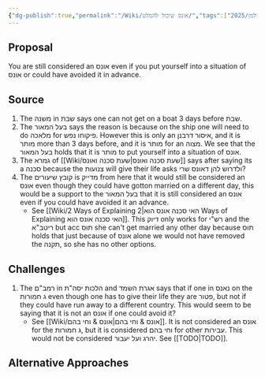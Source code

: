 ```yaml
---
{"dg-publish":true,"permalink":"/Wiki/אונס שיכול להמלט/","tags":["שיעור/ר_שולמן/2025/fall","בבלי/נשים/כתובות/ג","#בבלי/מועד/שבת/יט","רמבם/מדע/יסודי_התורה/ה"]}
---
```


## Proposal

You are still considered an אונס even if you put yourself into a situation of אונס or could have avoided it in advance.
## Source

1. The משנה in שבת says one can not get on a boat 3 days before שבת.
2. The בעל המאור says the reason is because on the ship one will need to do מלאכה for פיקוחו נפש. However this is only an איסור דרבנן, and it is מותר more than 3 days before, and it is מותר for an מצוה. We see that the בעל המאור holds that it is מותר to put yourself into a situation of אונס.
3. The גמרא of [[Wiki/שעת סכנה ואונס\|שעת סכנה ואונס]] says after saying its a סכנה because the צנועות will give their life asks  ולדרוש להן דאונס שרי?
4. The קובץ שיעורים is מדייק from here that it would still be considered an אונס even though they could have gotton married on a different day, this would be a support to the בעל המאור that it is still considered an אונס even if you could have avoided it an advance.
	+ See [[Wiki/2 Ways of Explaining האי סכנה אונס הוא\|2 Ways of Explaining האי סכנה אונס הוא]]. This דיוק only works for רש"י and the ריטב"א but acc תוס she can't get married any other day because תוס holds that just because of אונס alone we would not have removed the תקנה, so she has no other options.
## Challenges

1. The רמב"ם in הלכות יסה"ת and אגרת השמד says that if one in נאנס on the ג חמורות even though one has to give their life they are פטור, but not if they could have run away to a different country. This would seem to be saying that it is not an אונס if one could avoid it?
	+ See [[Wiki/אונס & וחי בהם\|אונס & וחי בהם]]. It is not considered an אונס for the ג חמורות, but it is considered וחי בהם for other עבירות. This would not be considered יהרג ועל יעבור. See [[TODO\|TODO]].
## Alternative Approaches